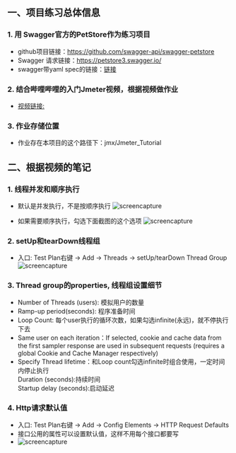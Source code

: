 ## 一、项目练习总体信息
### 1. 用 Swagger官方的PetStore作为练习项目
*   github项目链接：<https://github.com/swagger-api/swagger-petstore>
*   Swagger 请求链接：<https://petstore3.swagger.io/>
*   swagger带yaml spec的链接：[链接](https://editor.swagger.io/?_gl=1*1up9go1*_gcl_au*MTA4MTM0NTMzMi4xNzE2OTkxNjgz&_ga=2.21691827.905501602.1716991681-789075285.1716991681)

### 2. 结合哔哩哔哩的入门Jmeter视频，根据视频做作业
*   [视频链接:](https://www.bilibili.com/video/BV1ty4y1q72g?p=8&spm_id_from=333.880.my_history.page.click) 

### 3. 作业存储位置
*    作业存在本项目的这个路径下：jmx/Jmeter_Tutorial

## 二、根据视频的笔记

### 1. 线程并发和顺序执行
*   默认是并发执行，不是按顺序执行
![screencapture](/screencaptures/jmeter/petstore/2.default-concurrent-execution.png "默认是并发执行")

*   如果需要顺序执行，勾选下面截图的这个选项
  ![screencapture](/screencaptures/jmeter/petstore/3.sequence-execution.png "顺序执行执行")

### 2. setUp和tearDown线程组
*   入口: Test Plan右键 -> Add -> Threads -> setUp/tearDown Thread Group
![screencapture](/screencaptures/jmeter/petstore/4.setup-teardown-thread.png "setUp 和 tearDown线程组")

### 3. Thread group的properties, 线程组设置细节
*    Number of Threads (users): 模拟用户的数量
*    Ramp-up period(seconds): 程序准备时间
*    Loop Count: 每个user执行的循环次数，如果勾选infinite(永远)，就不停执行下去
*    Same user on each iteration：If selected, cookie and cache data from the first sampler response are used in subsequent requests (requires a global Cookie and Cache Manager respectively)
*    Specify Thread lifetime：和Loop count勾选infinite时组合使用，一定时间内停止执行<br>
     Duration (seconds):持续时间<br>
     Startup delay (seconds):启动延迟<br>

### 4. Http请求默认值
*   入口: Test Plan右键 -> Add -> Config Elements -> HTTP Request Defaults
*   接口公用的属性可以设置默认值，这样不用每个接口都要写
*   ![screencapture](/screencaptures/jmeter/petstore/5.http-request-default.png "http线程默认值")
